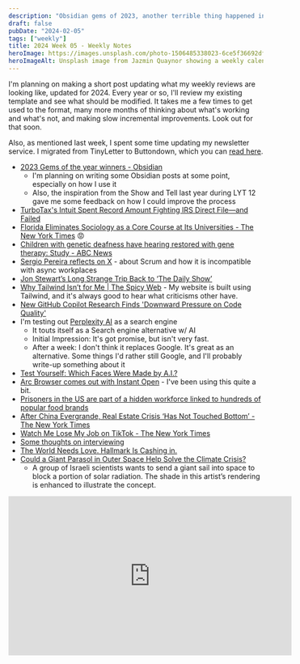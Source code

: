 ```yaml
---
description: "Obsidian gems of 2023, another terrible thing happened in Florida, restoring children deafness, giant parasol could alleviate Global Warming, and Tailwind criticism."
draft: false
pubDate: "2024-02-05"
tags: ["weekly"]
title: 2024 Week 05 - Weekly Notes
heroImage: https://images.unsplash.com/photo-1506485338023-6ce5f36692df?ixlib=rb-4.0.3&ixid=M3wxMjA3fDB8MHxwaG90by1wYWdlfHx8fGVufDB8fHx8fA%3D%3D&auto=format&fit=crop&w=2370&q=80
heroImageAlt: Unsplash image from Jazmin Quaynor showing a weekly calendar
---
```


I'm planning on making a short post updating what my weekly reviews are looking like, updated for 2024.
Every year or so, I'll review my existing template and see what should be modified. It takes me a few times to get used to the format, many more months of thinking about what's working and what's not, and making slow incremental improvements. Look out for that soon.

Also, as mentioned last week, I spent some time updating my newsletter service. I migrated from TinyLetter to Buttondown, which you can [read here](/blog/2024-02-01-newsletter-announcement/).

- [2023 Gems of the year winners - Obsidian](https://obsidian.md/blog/2023-goty-winners/)
  - I'm planning on writing some Obsidian posts at some point, especially on how I use it
  - Also, the inspiration from the Show and Tell last year during LYT 12 gave me some feedback on how I could improve the process
- [TurboTax's Intuit Spent Record Amount Fighting IRS Direct File—and Failed](https://substack.perfectunion.us/p/turbotaxs-intuit-spent-record-amount)
- [Florida Eliminates Sociology as a Core Course at Its Universities - The New York Times](https://www.nytimes.com/2024/01/24/us/florida-universities-sociology.html?campaign_id=9&emc=edit_nn_20240125&instance_id=113416&nl=the-morning&regi_id=197092347&segment_id=156264&te=1&user_id=53888c42b17ce2b613ad43a8e73d64ef) 😡
- [Children with genetic deafness have hearing restored with gene therapy: Study - ABC News](https://abcnews.go.com/Health/children-genetic-deafness-hearing-restored-gene-therapy-study/story?id=106641428&utm_source=tldrnewsletter)
- [Sergio Pereira reflects on X](https://twitter.com/SergioRocks/status/1749862208001991074) - about Scrum and how it is incompatible with async workplaces
- [Jon Stewart’s Long Strange Trip Back to ‘The Daily Show’](https://www.rollingstone.com/tv-movies/tv-movie-features/jon-stewart-daily-show-return-journey-hbo-apple-tv-hollywood-stand-up-1234955518/amp/)
- [Why Tailwind Isn’t for Me | The Spicy Web](https://www.spicyweb.dev/why-tailwind-isnt-for-me/?utm_source=tldrwebdev) - My website is built using Tailwind, and it's always good to hear what criticisms other have.
- [New GitHub Copilot Research Finds 'Downward Pressure on Code Quality'](https://visualstudiomagazine.com/articles/2024/01/25/copilot-research.aspx)
- I'm testing out [Perplexity AI](https://www.perplexity.ai/) as a search engine
  - It touts itself as a Search engine alternative w/ AI
  - Initial Impression: It's got promise, but isn't very fast.
  - After a week: I don't think it replaces Google. It's great as an alternative. Some things I'd rather still Google, and I'll probably write-up something about it
- [Test Yourself: Which Faces Were Made by A.I.?](https://www.nytimes.com/interactive/2024/01/19/technology/artificial-intelligence-image-generators-faces-quiz.html?campaign_id=190&emc=edit_ufn_20240130&instance_id=113898&nl=from-the-times&regi_id=197092347&segment_id=156849&te=1&user_id=53888c42b17ce2b613ad43a8e73d64ef)
- [Arc Browser comes out with Instant Open](https://www.theverge.com/2024/2/1/24058013/arc-browser-smart-folders-browse-for-me-ai) - I've been using this quite a bit.
- [Prisoners in the US are part of a hidden workforce linked to hundreds of popular food brands](https://news.yahoo.com/prisoners-us-part-hidden-workforce-125458768.html)
- [After China Evergrande, Real Estate Crisis ‘Has Not Touched Bottom’ - The New York Times](https://www.nytimes.com/2024/01/30/business/china-evergrande-real-estate.html?campaign_id=9&emc=edit_nn_20240130&instance_id=113843&nl=the-morning&regi_id=197092347&segment_id=156791&te=1&user_id=53888c42b17ce2b613ad43a8e73d64ef)
- [Watch Me Lose My Job on TikTok - The New York Times](https://www.nytimes.com/2024/01/30/technology/social-media-tech-layoffs.html?campaign_id=9&emc=edit_nn_20240130&instance_id=113843&nl=the-morning&regi_id=197092347&segment_id=156791&te=1&user_id=53888c42b17ce2b613ad43a8e73d64ef)
- [Some thoughts on interviewing](https://jeanhsu.substack.com/p/some-thoughts-on-interviewing)
- [The World Needs Love. Hallmark Is Cashing in.](https://www.nytimes.com/2024/01/31/magazine/hallmark-channel-loveuary.html?unlocked_article_code=1.R00.o37J.lreaBB5kXE5V&bgrp=g&smid=url-share)
- [Could a Giant Parasol in Outer Space Help Solve the Climate Crisis?](https://www.nytimes.com/2024/02/02/climate/sun-shade-climate-geoengineering.html?unlocked_article_code=1.SU0.p39H.wQTuu3uMKuvf&smid=nytcore-ios-share)
  - A group of Israeli scientists wants to send a giant sail into space to block a portion of solar radiation. The shade in this artist’s rendering is enhanced to illustrate the concept.

<iframe 
  class="aspect-video w-full"
  width="560"
  height="315"
  src="https://www.youtube.com/embed/lJH0HtTxEz0?si=sk57D7j83gUaq5Kr"
  title="YouTube video player"
  frameborder="0"
  allow="accelerometer; autoplay; clipboard-write; encrypted-media; gyroscope; picture-in-picture; web-share"
  allowfullscreen></iframe>